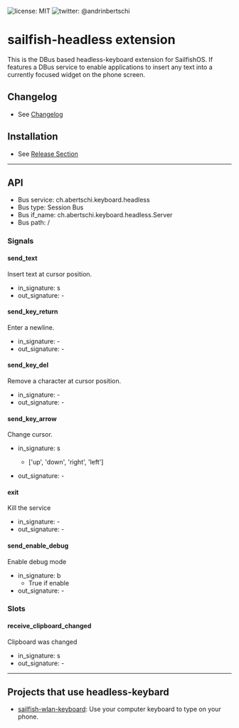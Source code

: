 ![license: MIT]( https://img.shields.io/badge/license-MIT-green.svg?style=flat-square)
![twitter: @andrinbertschi](https://img.shields.io/badge/twitter-andrinbertschi-yellow.svg?style=flat-square) 

# sailfish-headless extension 

This is the DBus based headless-keyboard extension for SailfishOS. 
If features a DBus service to enable applications to insert any text into a
currently focused widget on the phone screen.


## Changelog

- See [Changelog](https://github.com/abertschi/sailfish-headless-keyboard-dbus/blob/master/installation-app/rpm/headless-keyboard.changes.in)


## Installation
- See [Release Section](https://github.com/abertschi/sailfish-headless-keyboard-dbus/releases)

------------------

## API
- Bus service: ch.abertschi.keyboard.headless
- Bus type: Session Bus
- Bus if_name: ch.abertschi.keyboard.headless.Server
- Bus path: /

### Signals

#### send_text
Insert text at cursor position.

- in_signature: s
- out_signature: -

#### send_key_return
Enter a newline.

- in_signature: -
- out_signature: -

#### send_key_del
Remove a character at cursor position.

- in_signature: -
- out_signature: -

#### send_key_arrow
Change cursor.

- in_signature: s
  - ['up', 'down', 'right', 'left']

- out_signature: -


#### exit
Kill the service 

- in_signature: -
- out_signature: -

#### send_enable_debug
Enable debug mode

- in_signature: b
  - True if enable
- out_signature: -

### Slots

#### receive_clipboard_changed
Clipboard was changed

- in_signature: s
- out_signature: -

------------------

## Projects that use headless-keybard
- [sailfish-wlan-keyboard](https://github.com/abertschi/sailfish-wlan-keyboard):
 Use your computer keyboard to type on your phone.
